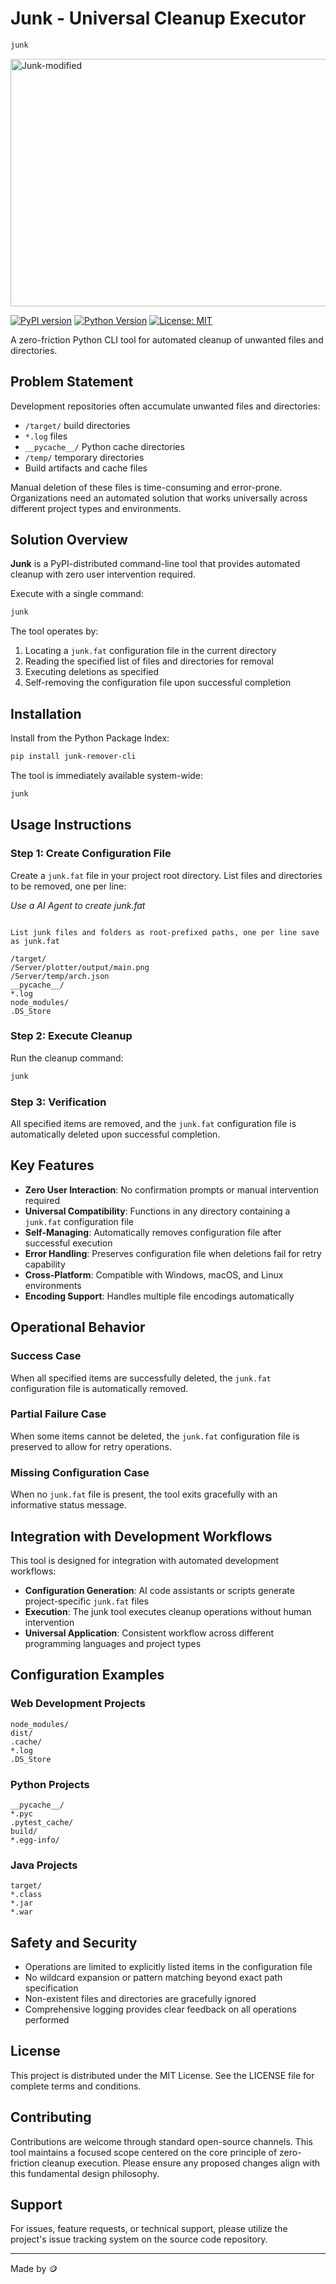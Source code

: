
# Junk - Universal Cleanup Executor

```bash
junk
```

<img width="1584" height="396" alt="Junk-modified" src="https://github.com/user-attachments/assets/f3285a85-ceab-4091-91d1-04d65305daa8" />

[![PyPI version](https://badge.fury.io/py/junk-remover-cli.svg)](https://pypi.org/project/junk-remover-cli/)
[![Python Version](https://img.shields.io/pypi/pyversions/junk-remover-cli.svg)](https://pypi.org/project/junk-remover-cli/)
[![License: MIT](https://img.shields.io/badge/License-MIT-yellow.svg)](https://opensource.org/licenses/MIT)


A zero-friction Python CLI tool for automated cleanup of unwanted files and directories.


## Problem Statement

Development repositories often accumulate unwanted files and directories:
- `/target/` build directories
- `*.log` files
- `__pycache__/` Python cache directories  
- `/temp/` temporary directories
- Build artifacts and cache files

Manual deletion of these files is time-consuming and error-prone. Organizations need an automated solution that works universally across different project types and environments.

## Solution Overview

**Junk** is a PyPI-distributed command-line tool that provides automated cleanup with zero user intervention required.

Execute with a single command:
```bash
junk
```

The tool operates by:
1. Locating a `junk.fat` configuration file in the current directory
2. Reading the specified list of files and directories for removal
3. Executing deletions as specified
4. Self-removing the configuration file upon successful completion

## Installation

Install from the Python Package Index:
```bash
pip install junk-remover-cli
```

The tool is immediately available system-wide:
```bash
junk
```

## Usage Instructions

### Step 1: Create Configuration File

Create a `junk.fat` file in your project root directory. List files and directories to be removed, one per line:

*Use a AI Agent to create junk.fat*

```AI AGENT

List junk files and folders as root-prefixed paths, one per line save as junk.fat

```

```
/target/
/Server/plotter/output/main.png
/Server/temp/arch.json
__pycache__/
*.log
node_modules/
.DS_Store
```

### Step 2: Execute Cleanup

Run the cleanup command:
```bash
junk
```

### Step 3: Verification

All specified items are removed, and the `junk.fat` configuration file is automatically deleted upon successful completion.

## Key Features

- **Zero User Interaction**: No confirmation prompts or manual intervention required
- **Universal Compatibility**: Functions in any directory containing a `junk.fat` configuration file
- **Self-Managing**: Automatically removes configuration file after successful execution
- **Error Handling**: Preserves configuration file when deletions fail for retry capability
- **Cross-Platform**: Compatible with Windows, macOS, and Linux environments
- **Encoding Support**: Handles multiple file encodings automatically

## Operational Behavior

### Success Case
When all specified items are successfully deleted, the `junk.fat` configuration file is automatically removed.

### Partial Failure Case  
When some items cannot be deleted, the `junk.fat` configuration file is preserved to allow for retry operations.

### Missing Configuration Case
When no `junk.fat` file is present, the tool exits gracefully with an informative status message.

## Integration with Development Workflows

This tool is designed for integration with automated development workflows:
- **Configuration Generation**: AI code assistants or scripts generate project-specific `junk.fat` files
- **Execution**: The junk tool executes cleanup operations without human intervention
- **Universal Application**: Consistent workflow across different programming languages and project types

## Configuration Examples

### Web Development Projects
```
node_modules/
dist/
.cache/
*.log
.DS_Store
```

### Python Projects
```
__pycache__/
*.pyc
.pytest_cache/
build/
*.egg-info/
```

### Java Projects
```
target/
*.class
*.jar
*.war
```

## Safety and Security

- Operations are limited to explicitly listed items in the configuration file
- No wildcard expansion or pattern matching beyond exact path specification
- Non-existent files and directories are gracefully ignored
- Comprehensive logging provides clear feedback on all operations performed

## License

This project is distributed under the MIT License. See the LICENSE file for complete terms and conditions.

## Contributing

Contributions are welcome through standard open-source channels. This tool maintains a focused scope centered on the core principle of zero-friction cleanup execution. Please ensure any proposed changes align with this fundamental design philosophy.

## Support

For issues, feature requests, or technical support, please utilize the project's issue tracking system on the source code repository.

---

Made by 🪙
